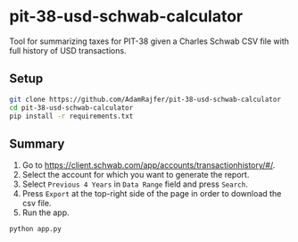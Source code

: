 # pit-38-usd-schwab-calculator

Tool for summarizing taxes for PIT-38 given a Charles Schwab CSV file with full history of USD transactions.

## Setup

```bash
git clone https://github.com/AdamRajfer/pit-38-usd-schwab-calculator
cd pit-38-usd-schwab-calculator
pip install -r requirements.txt
```

## Summary

1. Go to https://client.schwab.com/app/accounts/transactionhistory/#/.
2. Select the account for which you want to generate the report.
3. Select `Previous 4 Years` in `Data Range` field and press `Search`.
4. Press `Export` at the top-right side of the page in order to download the csv file.
5. Run the app.

```bash
python app.py
```
